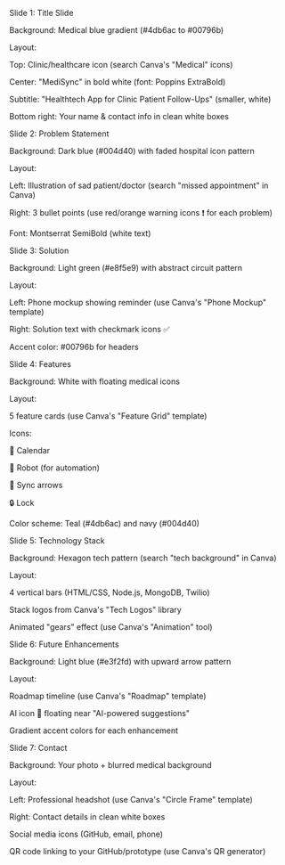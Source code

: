 Slide 1: Title Slide

Background: Medical blue gradient (#4db6ac to #00796b)

Layout:

Top: Clinic/healthcare icon (search Canva's "Medical" icons)

Center: "MediSync" in bold white (font: Poppins ExtraBold)

Subtitle: "Healthtech App for Clinic Patient Follow-Ups" (smaller, white)

Bottom right: Your name & contact info in clean white boxes

Slide 2: Problem Statement

Background: Dark blue (#004d40) with faded hospital icon pattern

Layout:

Left: Illustration of sad patient/doctor (search "missed appointment" in Canva)

Right: 3 bullet points (use red/orange warning icons ❗ for each problem)

Font: Montserrat SemiBold (white text)

Slide 3: Solution

Background: Light green (#e8f5e9) with abstract circuit pattern

Layout:

Left: Phone mockup showing reminder (use Canva's "Phone Mockup" template)

Right: Solution text with checkmark icons ✅

Accent color: #00796b for headers

Slide 4: Features

Background: White with floating medical icons

Layout:

5 feature cards (use Canva's "Feature Grid" template)

Icons:

📅 Calendar

🤖 Robot (for automation)

🔄 Sync arrows

🔒 Lock

Color scheme: Teal (#4db6ac) and navy (#004d40)

Slide 5: Technology Stack

Background: Hexagon tech pattern (search "tech background" in Canva)

Layout:

4 vertical bars (HTML/CSS, Node.js, MongoDB, Twilio)

Stack logos from Canva's "Tech Logos" library

Animated "gears" effect (use Canva's "Animation" tool)

Slide 6: Future Enhancements

Background: Light blue (#e3f2fd) with upward arrow pattern

Layout:

Roadmap timeline (use Canva's "Roadmap" template)

AI icon 🤖 floating near "AI-powered suggestions"

Gradient accent colors for each enhancement

Slide 7: Contact

Background: Your photo + blurred medical background

Layout:

Left: Professional headshot (use Canva's "Circle Frame" template)

Right: Contact details in clean white boxes

Social media icons (GitHub, email, phone)

QR code linking to your GitHub/prototype (use Canva's QR generator)
